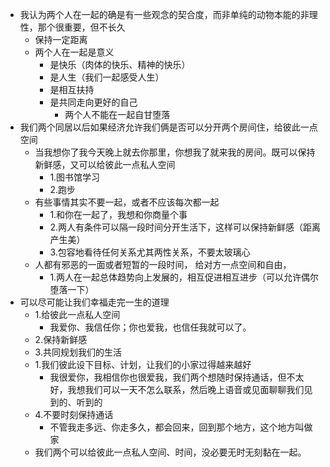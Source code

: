 - 我认为两个人在一起的确是有一些观念的契合度，而非单纯的动物本能的非理性，那个很重要，但不长久
	- 保持一定距离
	- 两个人在一起是意义
		- 是快乐（肉体的快乐、精神的快乐）
		- 是人生（我们一起感受人生）
		- 是相互扶持
		- 是共同走向更好的自己
			- 两个人不能在一起自甘堕落
- 我们两个同居以后如果经济允许我们俩是否可以分开两个房间住，给彼此一点空间
	- 当我想你了我今天晚上就去你那里，你想我了就来我的房间。既可以保持新鲜感，又可以给彼此一点私人空间
		- 1.图书馆学习
		- 2.跑步
	- 有些事情其实不要一起，或者不应该每次都一起
		- 1.和你在一起了，我想和你商量个事
		- 2.两人有条件可以隔一段时间分开生活下，这样可以保持新鲜感（距离产生美）
		- 3.包容地看待任何关系尤其两性关系，不要太玻璃心
	- 人都有邪恶的一面或者短暂的一段时间， 给对方一点空间和自由，
		-  1.两人在一起总体趋势向上发展的，相互促进相互进步（可以允许偶尔堕落一下）
- 可以尽可能让我们幸福走完一生的道理
	- 1.给彼此一点私人空间
		- 我爱你、我信任你；你也爱我，也信任我就可以了。
	- 2.保持新鲜感
	- 3.共同规划我们的生活
	- 1.我们彼此设下目标、计划，让我们的小家过得越来越好
		- 我很爱你，我相信你也很爱我，我们两个想随时保持通话，但不太好，我想我们可以一天不怎么联系，然后晚上语音或见面聊聊我们见到的、听到的
	- 4.不要时刻保持通话
		- 不管我走多远、你走多久，都会回来，回到那个地方，这个地方叫做家
	- 我们两个可以给彼此一点私人空间、时间，没必要无时无刻黏在一起。